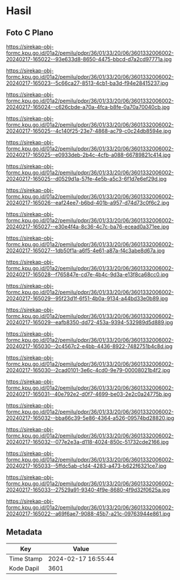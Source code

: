 # Hasil

## Foto C Plano

https://sirekap-obj-formc.kpu.go.id/01a2/pemilu/pdpr/36/01/33/20/06/3601332006002-20240217-165022--93e633d8-8650-4475-bbcd-d7a2cd97771a.jpg

https://sirekap-obj-formc.kpu.go.id/01a2/pemilu/pdpr/36/01/33/20/06/3601332006002-20240217-165023--5c66ca27-8513-4cb1-ba3d-f94e28415237.jpg

https://sirekap-obj-formc.kpu.go.id/01a2/pemilu/pdpr/36/01/33/20/06/3601332006002-20240217-165024--c626cbde-a70a-4fca-b8fe-0a70a70040cb.jpg

https://sirekap-obj-formc.kpu.go.id/01a2/pemilu/pdpr/36/01/33/20/06/3601332006002-20240217-165025--4c140f25-23e7-4868-ac79-c0c24db8594e.jpg

https://sirekap-obj-formc.kpu.go.id/01a2/pemilu/pdpr/36/01/33/20/06/3601332006002-20240217-165025--e0933deb-2b4c-4cfb-a088-66789821c414.jpg

https://sirekap-obj-formc.kpu.go.id/01a2/pemilu/pdpr/36/01/33/20/06/3601332006002-20240217-165025--d0529d1a-57fe-4e5b-a5c3-6f1d7e6ef29d.jpg

https://sirekap-obj-formc.kpu.go.id/01a2/pemilu/pdpr/36/01/33/20/06/3601332006002-20240217-165026--eaf24ee7-b6bd-401b-a957-d74d73c0f6c2.jpg

https://sirekap-obj-formc.kpu.go.id/01a2/pemilu/pdpr/36/01/33/20/06/3601332006002-20240217-165027--e30e4f4a-8c36-4c7c-ba76-ecead0a371ee.jpg

https://sirekap-obj-formc.kpu.go.id/01a2/pemilu/pdpr/36/01/33/20/06/3601332006002-20240217-165027--1db50f1a-a6f5-4e61-a87a-f4c3abe8d67a.jpg

https://sirekap-obj-formc.kpu.go.id/01a2/pemilu/pdpr/36/01/33/20/06/3601332006002-20240217-165028--f765847e-cd7e-4b4c-9d3a-e13f8ca68cc0.jpg

https://sirekap-obj-formc.kpu.go.id/01a2/pemilu/pdpr/36/01/33/20/06/3601332006002-20240217-165029--95f23d1f-6f51-4b0a-9134-a44bd33e0b89.jpg

https://sirekap-obj-formc.kpu.go.id/01a2/pemilu/pdpr/36/01/33/20/06/3601332006002-20240217-165029--eafb8350-dd72-453a-9394-532989d5d889.jpg

https://sirekap-obj-formc.kpu.go.id/01a2/pemilu/pdpr/36/01/33/20/06/3601332006002-20240217-165030--2c4567c2-e4bb-4436-8922-7482751b4c8d.jpg

https://sirekap-obj-formc.kpu.go.id/01a2/pemilu/pdpr/36/01/33/20/06/3601332006002-20240217-165030--2cad0101-3e6c-4cd0-9e79-00008021b4f2.jpg

https://sirekap-obj-formc.kpu.go.id/01a2/pemilu/pdpr/36/01/33/20/06/3601332006002-20240217-165031--40e792e2-d0f7-4699-be03-2e2c0a24775b.jpg

https://sirekap-obj-formc.kpu.go.id/01a2/pemilu/pdpr/36/01/33/20/06/3601332006002-20240217-165032--bba66c39-5e86-4364-a526-09574bd28820.jpg

https://sirekap-obj-formc.kpu.go.id/01a2/pemilu/pdpr/36/01/33/20/06/3601332006002-20240217-165032--077e2e3a-d118-4024-850c-51732cde2166.jpg

https://sirekap-obj-formc.kpu.go.id/01a2/pemilu/pdpr/36/01/33/20/06/3601332006002-20240217-165033--5ffdc5ab-c1d4-4283-a473-b622f6321ce7.jpg

https://sirekap-obj-formc.kpu.go.id/01a2/pemilu/pdpr/36/01/33/20/06/3601332006002-20240217-165033--27529a91-9340-4f9e-8680-4f9d32f0625a.jpg

https://sirekap-obj-formc.kpu.go.id/01a2/pemilu/pdpr/36/01/33/20/06/3601332006002-20240217-165022--a69f6ae7-9088-45b7-a21c-09763944e861.jpg


## Metadata

| Key        | Value               |
| ---------- | ------------------- |
| Time Stamp | 2024-02-17 16:55:44 |
| Kode Dapil | 3601                |



